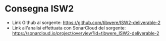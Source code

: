 # Consegna ISW2

* Link Github al sorgente: https://github.com/tibwere/ISW2-deliverable-2
* Link all'analisi effettuata con SonarCloud del sorgente: https://sonarcloud.io/project/overview?id=tibwere_ISW2-deliverable-2 

